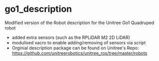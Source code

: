 # go1_description
Modified version of the Robot description for the Unitree Go1 Quadruped robot

- added extra sensors (such as the RPLiDAR M2 2D LiDAR)
- modulised xacro to enable adding/removing of sensors via script
- Orginial description package can be found on Unitree's Repo: https://github.com/unitreerobotics/unitree_ros/tree/master/robots 
